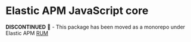 # Elastic APM JavaScript core

**DISCONTINUED** 🚨 - This package has been moved as a monorepo under Elastic APM [RUM](https://github.com/elastic/apm-agent-js-base/tree/master/packages/rum-core)
